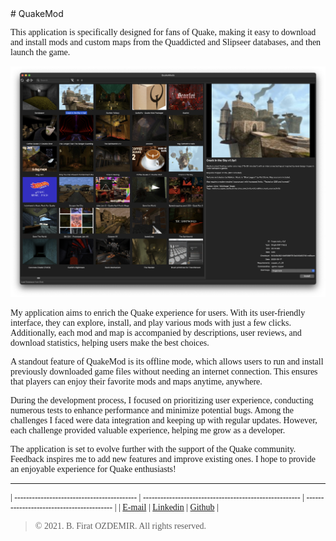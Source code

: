 <link rel="stylesheet" type="text/css" href="https://fonts.googleapis.com/css?family=Ubuntu:regular,bold&subset=Latin">
<style> * { font-family: Ubuntu, "times new roman", times, roman, serif; } </style>
# QuakeMod

This application is specifically designed for fans of Quake, making it easy to download and install mods and custom maps from the Quaddicted and Slipseer databases, and then launch the game.

![Preview](./assets/quakemod-2.png)

My application aims to enrich the Quake experience for users. With its user-friendly interface, they can explore, install, and play various mods with just a few clicks. Additionally, each mod and map is accompanied by descriptions, user reviews, and download statistics, helping users make the best choices.

A standout feature of QuakeMod is its offline mode, which allows users to run and install previously downloaded game files without needing an internet connection. This ensures that players can enjoy their favorite mods and maps anytime, anywhere.

During the development process, I focused on prioritizing user experience, conducting numerous tests to enhance performance and minimize potential bugs. Among the challenges I faced were data integration and keeping up with regular updates. However, each challenge provided valuable experience, helping me grow as a developer.

The application is set to evolve further with the support of the Quake community. Feedback inspires me to add new features and improve existing ones. I hope to provide an enjoyable experience for Quake enthusiasts!

---

| ------------------------------------------ | ------------------------------------------------------ | ----------------------------------------- |
| [E-mail](mailto:b.firat.ozdemir@gmail.com) | [Linkedin](https://www.linkedin.com/in/bfiratozdemir/) | [Github](https://github.com/JackCampbell) |


> © 2021. B. Firat OZDEMIR. All rights reserved.

